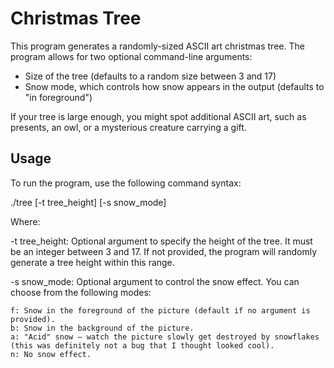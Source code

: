 # Christmas Tree

This program generates a randomly-sized ASCII art christmas tree. The program allows for two optional command-line arguments:

- Size of the tree (defaults to a random size between 3 and 17)
- Snow mode, which controls how snow appears in the output (defaults to "in foreground")

If your tree is large enough, you might spot additional ASCII art, such as presents, an owl, or a mysterious creature carrying a gift.


## Usage

To run the program, use the following command syntax:

./tree [-t tree_height] [-s snow_mode]

Where:

-t tree_height: Optional argument to specify the height of the tree. It must be an integer between 3 and 17. If not provided, the program will randomly generate a tree height within this range.

-s snow_mode: Optional argument to control the snow effect. You can choose from the following modes:

    f: Snow in the foreground of the picture (default if no argument is provided).
    b: Snow in the background of the picture.
    a: "Acid" snow — watch the picture slowly get destroyed by snowflakes (this was definitely not a bug that I thought looked cool).
    n: No snow effect.



